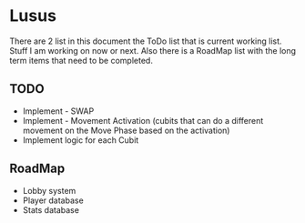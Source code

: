 # Lusus

There are 2 list in this document the ToDo list that is current working list. 
Stuff I am working on now or next. Also there is a RoadMap list with the long term items that need to be completed.

## TODO

* Implement - SWAP
* Implement - Movement Activation (cubits that can do a different movement on the Move Phase based on the activation)
* Implement logic for each Cubit

## RoadMap

* Lobby system
* Player database
* Stats database